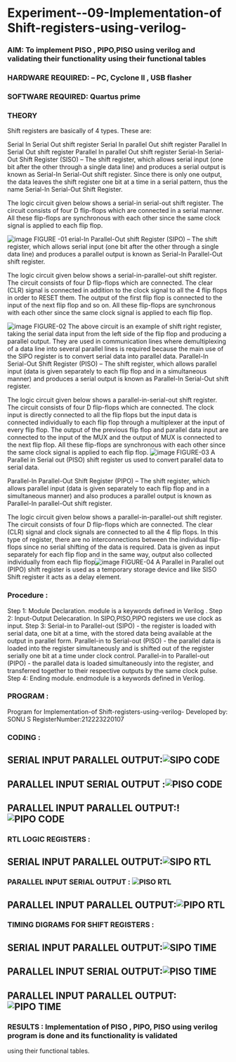 
# Experiment--09-Implementation-of Shift-registers-using-verilog-
### AIM: To implement PISO , PIPO,PISO  using verilog and validating their functionality using their functional tables
### HARDWARE REQUIRED:  – PC, Cyclone II , USB flasher
### SOFTWARE REQUIRED:   Quartus prime
### THEORY 
Shift registers are basically of 4 types. These are:

Serial In Serial Out shift register
Serial In parallel Out shift register
Parallel In Serial Out shift register
Parallel In parallel Out shift register
Serial-In Serial-Out Shift Register (SISO) –
The shift register, which allows serial input (one bit after the other through a single data line) and produces a serial output is known as Serial-In Serial-Out shift register. Since there is only one output, the data leaves the shift register one bit at a time in a serial pattern, thus the name Serial-In Serial-Out Shift Register.

The logic circuit given below shows a serial-in serial-out shift register. The circuit consists of four D flip-flops which are connected in a serial manner. All these flip-flops are synchronous with each other since the same clock signal is applied to each flip flop.

![image](https://user-images.githubusercontent.com/36288975/172337366-540cc45e-11fe-4cce-9503-560dc704bc7d.png)
FIGURE -01 
erial-In Parallel-Out shift Register (SIPO) –
The shift register, which allows serial input (one bit after the other through a single data line) and produces a parallel output is known as Serial-In Parallel-Out shift register.

The logic circuit given below shows a serial-in-parallel-out shift register. The circuit consists of four D flip-flops which are connected. The clear (CLR) signal is connected in addition to the clock signal to all the 4 flip flops in order to RESET them. The output of the first flip flop is connected to the input of the next flip flop and so on. All these flip-flops are synchronous with each other since the same clock signal is applied to each flip flop.

![image](https://user-images.githubusercontent.com/36288975/172337438-03416c7e-7c9d-4939-ba34-c355b9fc79c5.png)
FIGURE-02
The above circuit is an example of shift right register, taking the serial data input from the left side of the flip flop and producing a parallel output. They are used in communication lines where demultiplexing of a data line into several parallel lines is required because the main use of the SIPO register is to convert serial data into parallel data.
Parallel-In Serial-Out Shift Register (PISO) –
The shift register, which allows parallel input (data is given separately to each flip flop and in a simultaneous manner) and produces a serial output is known as Parallel-In Serial-Out shift register.

The logic circuit given below shows a parallel-in-serial-out shift register. The circuit consists of four D flip-flops which are connected. The clock input is directly connected to all the flip flops but the input data is connected individually to each flip flop through a multiplexer at the input of every flip flop. The output of the previous flip flop and parallel data input are connected to the input of the MUX and the output of MUX is connected to the next flip flop. All these flip-flops are synchronous with each other since the same clock signal is applied to each flip flop.
![image](https://user-images.githubusercontent.com/36288975/172337544-1632407f-1743-4b17-b480-00663d01e59f.png)
FIGURE-03
A Parallel in Serial out (PISO) shift register us used to convert parallel data to serial data.

Parallel-In Parallel-Out Shift Register (PIPO) –
The shift register, which allows parallel input (data is given separately to each flip flop and in a simultaneous manner) and also produces a parallel output is known as Parallel-In parallel-Out shift register.

The logic circuit given below shows a parallel-in-parallel-out shift register. The circuit consists of four D flip-flops which are connected. The clear (CLR) signal and clock signals are connected to all the 4 flip flops. In this type of register, there are no interconnections between the individual flip-flops since no serial shifting of the data is required. Data is given as input separately for each flip flop and in the same way, output also collected individually from each flip flop![image](https://user-images.githubusercontent.com/36288975/172337661-babb1f90-6286-4d14-8cbd-26a380ee085e.png)
FIGURE-04
A Parallel in Parallel out (PIPO) shift register is used as a temporary storage device and like SISO Shift register it acts as a delay element.

### Procedure :
Step 1: Module Declaration. module is a keywords defined in Verilog .
Step 2: Input-Output Delecaration. In SIPO,PISO,PIPO registers we use clock as input.
Step 3: Serial-in to Parallel-out (SIPO) - the register is loaded with serial data, one bit at a time, with
the stored data being available at the output in parallel form.
Parallel-in to Serial-out (PISO) - the parallel data is loaded into the register simultaneously and is
shifted out of the register serially one bit at a time under clock control.
Parallel-in to Parallel-out (PIPO) - the parallel data is loaded simultaneously into the register, and
transferred together to their respective outputs by the same clock pulse.
Step 4: Ending module. endmodule is a keywords defined in Verilog.



### PROGRAM :

Program for  Implementation-of Shift-registers-using-verilog-
Developed by: SONU S
RegisterNumber:212223220107

### CODING :
## SERIAL INPUT PARALLEL OUTPUT:![SIPO CODE](https://github.com/ssonuma/Exercise-09-Shift-registers-using-verilog-/assets/150653312/287d5e8b-000e-48f3-8571-46da7a06cfde)

## PARALLEL INPUT SERIAL OUTPUT :![PISO CODE](https://github.com/ssonuma/Exercise-09-Shift-registers-using-verilog-/assets/150653312/5c5decd2-b908-46a0-a407-781a7964e1b8)


## PARALLEL INPUT PARALLEL OUTPUT:!![PIPO CODE](https://github.com/ssonuma/Exercise-09-Shift-registers-using-verilog-/assets/150653312/a24508cb-3dff-4286-8254-a7e58154dce8)



### RTL LOGIC  REGISTERS :
## SERIAL INPUT PARALLEL OUTPUT:![SIPO RTL](https://github.com/ssonuma/Exercise-09-Shift-registers-using-verilog-/assets/150653312/c58dc9fb-691d-477b-9a23-d72bcd625948)

### PARALLEL INPUT SERIAL OUTPUT : ![PISO RTL](https://github.com/ssonuma/Exercise-09-Shift-registers-using-verilog-/assets/150653312/9a259958-579d-48b7-bc3c-3dbd56dd88eb)


## PARALLEL INPUT PARALLEL OUTPUT:![PIPO RTL](https://github.com/ssonuma/Exercise-09-Shift-registers-using-verilog-/assets/150653312/b24fbc13-091a-4f0c-8376-c4bae4bbe5ec)




### TIMING DIGRAMS FOR SHIFT REGISTERS :
## SERIAL INPUT PARALLEL OUTPUT:![SIPO TIME](https://github.com/ssonuma/Exercise-09-Shift-registers-using-verilog-/assets/150653312/a89acbd1-977d-4e00-b2a2-f5eb47a49c01)

## PARALLEL INPUT SERIAL OUTPUT:![PISO TIME](https://github.com/ssonuma/Exercise-09-Shift-registers-using-verilog-/assets/150653312/79877c4b-f681-4e23-9911-b3fb4cf01a85)

## PARALLEL INPUT PARALLEL OUTPUT:![PIPO TIME](https://github.com/ssonuma/Exercise-09-Shift-registers-using-verilog-/assets/150653312/64db434c-6145-49dd-b120-8150f76ecedb)


### RESULTS : Implementation of PISO , PIPO, PISO using verilog program is done and its functionality is validated
using their functional tables.
